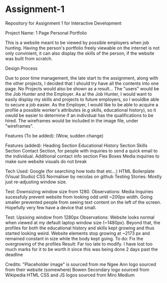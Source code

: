 # Assignment-1
Repository for Assignment 1 for Interactive Development

Project Name: 1 Page Personal Portfolio

This is a website meant to be viewed by possible employers when job hunting. Having the person's portfolio freely viewable on the internet is not only convinient, it can also display the skills of the person, if the website was built from scratch. 

Design Process

Due to poor time management, the late start to the assignment, along with the other projects, I decided that I should try have all the contents into one page. No Projects would also be shown as a result...
The "users" would be the Job Hunter and the Employer.
As a/ the Job Hunter, I would want to easily display my skills and projects to future employers, so I wouldbe able to secure a job easier.
As the Employer, I would like to be able to acquire a profile a possible worker's attributes (e.g skills, educational history), so it owuld be easier to determine if an individual has the qualifications to be hired.
The wireframes would be included in the image file, under "wireframes".

Features (To be added):
(Wow, sudden change)

Features (added):
Heading Section
Educational History Section
Skills Section
Contact Section, for people with inquiries to send a quick email to the individual.
Additional contact info section
Flex Boxes
Media inquiries to make sure website visuals do not break


Tech Used:
Google (for searching how todo that etc...)
HTML Boilerplate (Visual Studio)
CSS Normaliser by necolas on github
Testing Stories:
Mostly just re-adjusting window size.

Test: Downsizing window size from 1280.
Observations: Media Inquiries sucessfuly prevent website from looking odd until ~200px width. Going smaller prevented people from seeing text content on the left of the screen. Hopefully very few have a device that small.

Test: Upsixing window from 1280px
Observations: Website looks normal when viewed at my default laptop window size (~1480px). Beyond that, the profiles for both the educational history and skills kept growing and thus started looking weird. Website elements stop growing at ~2173 px and remained constant in size while the body kept going.
To do: Fix the overgrowing of the profiles
Result: Far too late to modify. I have lost too much marks for it to be worth it since this was being done 2 days past the deadline

Credits:
"Placeholder image" is sourced from me
Ngee Ann logo sourced from their website (somewhere)
Bowen Secondary logo sourced from Wikipedia
HTML CSS and JS logos sourced from Miro Medium


